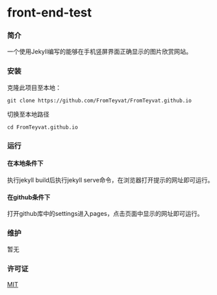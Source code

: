 # front-end-test

### 简介
一个使用Jekyll编写的能够在手机竖屏界面正确显示的图片欣赏网站。

### 安装
克隆此项目至本地：
```
git clone https://github.com/FromTeyvat/FromTeyvat.github.io
```
切换至本地路径
```
cd FromTeyvat.github.io
```

### 运行
#### 在本地条件下
执行jekyll build后执行jekyll serve命令，在浏览器打开提示的网址即可运行。

#### 在github条件下
打开github库中的settings进入pages，点击页面中显示的网址即可运行。

### 维护
暂无

### 许可证
[MIT](LICENSE) 